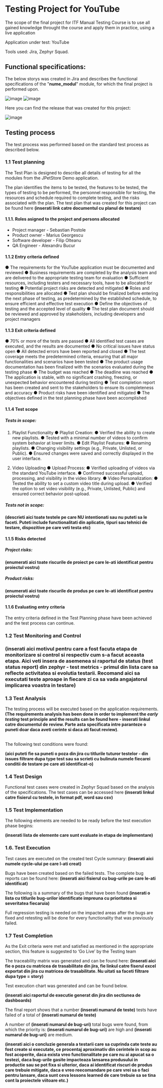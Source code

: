 <h1>Testing Project for YouTube</h1>

The scope of the final project for ITF Manual Testing Course is to use all gained knowledge throught the course and apply them in practice, using a live application

Application under test: YouTube

Tools used: Jira, Zephyr Squad.

<h2>Functional specifications:</h2>

The below storys was created in Jira and describes the functional specifications of the "**nume_modul**" module, for which the final project is performed upon.

![image](https://github.com/user-attachments/assets/48be5a9e-5d78-473c-9aa7-f5535526c50b)
![image](https://github.com/user-attachments/assets/8509ab18-9db7-4446-bda8-33e96bd35251)




Here you can find the release that was created for this project:

![image](https://github.com/user-attachments/assets/d6dcbd49-3748-460a-9186-94b34bfc981e)



<h2>Testing process</h2>

The test process was performed based on the standard test process as described below.

<h3>1.1 Test planning</h3>

The Test Plan is designed to describe all details of testing for all the modules from the JPetStore Demo application.

The plan identifies the items to be tested, the features to be tested, the types of testing to be performed, the personnel responsible for testing, the resources and schedule required to complete testing, and the risks associated with the plan. The test plan that was created for this project can be found here **(inserati link catre documentul cu planul de testare)**

<h4>1.1.1. Roles asigned to the project and persons allocated</h4>

<ul>
  <li>Project manager - Sebastian Postole</li> 
  <li>Product owner - Marius Georgescu</li>
  <li>Software developer - Filip Olteanu</li>
  <li>QA Engineer - Alexandru Bucur</li>
</ul>

<h4> 1.1.2 Entry criteria defined </h4>

●	The requirements for the YouTube application must be documented and reviewed
●	Business requirements are completed by the analysis team and are delivered to the appropriate testing team for evaluation
●	Sufficient resources, including testers and necessary tools, have to be allocated for testing
●	Potential project risks are detected and mitigated
●	Roles and responsibilities are allocated
●	Test plan should be finalized before entering the next phase of testing, as predetermined by the established schedule, to ensure efficient and effective test execution
●	Define the objectives of testing and the accepted level of quality
●	The test plan document should be reviewed and approved by stakeholders, including developers and project managers

<h4> 1.1.3 Exit criteria defined </h4>

●	70% or more of the tests are passed
●	All identified test cases are executed, and the results are documented
●	No critical issues have status open
●	All detected errors have been reported and closed
●	The test coverage meets the predetermined criteria, ensuring that all major functionalities and scenarios have been tested
●	The product usage documentation has been finalized with the scenarios evaluated during the testing phase
●	The budget was reached
●	The deadline was reached
●	The application is stable, with no significant crashing, freezing, or unexpected behavior encountered during testing
●	Test completion report has been created and sent to the stakeholders to ensure its completeness and accuracy
●	Product risks have been identified and mitigated
●	The objectives defined in the test planning phase have been accomplished

<h4> 1.1.4 Test scope</h4>

<h5> Tests in scope: </h5>

1. Playlist Functionality
● Playlist Creation:
 ● Verified the ability to create new playlists.
 ● Tested with a minimal number of videos to confirm system behavior at lower limits.
● Edit Playlist Features:
 ● Renaming playlists.
 ● Changing visibility settings (e.g., Private, Unlisted, or Public).
 ● Ensured changes were saved and correctly displayed in the user interface.

2. Video Uploading
● Upload Process:
 ● Verified uploading of videos via the standard YouTube interface.
 ● Confirmed successful upload, processing, and visibility in the video library.
● Video Personalization:
 ● Tested the ability to set a custom video title during upload.
 ● Verified the option to set video visibility (e.g., Private, Unlisted, Public) and ensured correct behavior post-upload.



<h5>Tests not in scope: </h5>

**(descrieti aici toate testele pe care NU intentionati sau nu puteti sa le faceti. Puteti include functionalitati din aplicatie, tipuri sau tehnici de testare, dispozitive pe care veti testa etc)**

<h4>1.1.5 Risks detected</h4>

<h5>Project risks:</h5>

**(enumerati aici toate riscurile de proiect pe care le-ati identificat pentru proiectul vostru)**

<h5> Product risks: </h5>

**(enumerati aici toate riscurile de produs pe care le-ati identificat pentru proiectul vostru)**

<h4>1.1.6 Evaluating entry criteria</h4>

The entry criteria defined in the Test Planning phase have been achieved and the test process can continue.

<h3>1.2 Test Monitoring and Control<h3>

**(inserati aici motivul pentru care a fost facuta etapa de monitorizare si control si respectiv cum s-a facut aceasta etapa. Aici veti insera de asemenea si raportul de status (test status report) din zephyr - test metrics - primul din lista care sa reflecte activitatea si evolutia testarii. Recomand aici sa executati teste aproape in fiecare zi ca sa vada angajatorul implicarea voastra in testare)**

<h3> 1.3 Test Analysis </h3>
The testing process will be executed based on the application requirements. <b>(The requirements analysis has been done in order to implement the <i>early testing</i> test principle and the results can be found here - inserati linkul catre documentul de review. Parte asta specificata intre paranteze o puneti doar daca aveti cerinte si daca ati facut review)</b>. <br><br>

The following test conditions were found: <br>

**(aici puteti fie sa puneti o poza din jira cu titlurile tuturor testelor - din issues filtrare dupa type test sau sa scrieti cu bulinuta numele fiecarei conditii de testare pe care ati identificat-o)**

<h3>1.4 Test Design</h3>

Functional test cases were created in Zephyr Squad based on the analysis of the specifications. The test cases can be accessed here **(inserati linkul catre fisierul cu testele, in format pdf, word sau csv)**

<h3>1.5 Test Implementation</h3>

The following elements are needed to be ready before the test execution phase begins:

**(inserati lista de elemente care sunt evaluate in etapa de implementare)**

<h3>1.6. Test Execution </h3>

Test cases are executed on the created test Cycle summary: **(inserati aici numele cycle-ului pe care l-ati creat)**

Bugs have been created based on the failed tests. The complete bug reports can be found here: **(inserati aici fisierul cu bug-urile pe care le-ati identificat)**

The following is a summary of the bugs that have been found
**(inserati o lista cu titlurile bug-urilor identificate impreuna cu prioritatea si severitatea fiecaruia)**

Full regression testing is needed on the impacted areas after the bugs are fixed and retesting will be done for every functionality that was previously failed.

<h3> 1.7 Test Completion</h3>
As the Exit criteria were met and satisfied as mentioned in the appropriate section, this feature is suggested to ‘Go Live’ by the Testing team

The traceability matrix was generated and can be found here: **(inserati aici fie o poza cu matricea de trasabilitate din jira, fie linkul catre fiserul excel exportat din jira cu matricea de trasabilitate. Nu uitati sa faceti filtrare dupa type = story)**

Test execution chart was generated and can be found below. 

**(inserati aici raportul de executie generat din jira din sectiunea de dashboards)**

The final report shows that a number **(inserati numarul de teste)** tests have failed of a total of **(inserati numarul de teste)**

A number of **(inserati numarul de bug-uri)** total bugs were found, from which the priority is: **(inserati numarul de bug-uri)** are high and **(inserati numarul de bug-uri)** are medium.

**(inserati aici o concluzie generala a testarii care sa cuprinda cate teste au fost create si executate, ce procentaj aproximativ din cerintele in scop au fost acoperite, daca exista vreo functionalitate pe care nu ai apucat sa o testezi, daca bug-urile gasite impacteaza lansarea produsului in productie sau se pot fixa si ulterior, daca ai identificat riscuri de produs care trebuie mitigate, daca e vreo reecomandare pe care vrei sa o faci pentru lansare, daca sunt ceva lessons learned de care trebuie sa se tina cont la proiectele viitoare etc.)**
